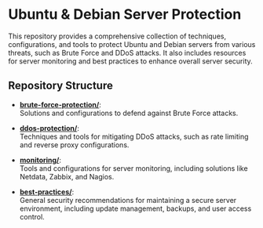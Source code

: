 # Ubuntu & Debian Server Protection

This repository provides a comprehensive collection of techniques, configurations, and tools to protect Ubuntu and Debian servers from various threats, such as Brute Force and DDoS attacks. It also includes resources for server monitoring and best practices to enhance overall server security.

## Repository Structure

- [**brute-force-protection/**](brute-force-protection/):  
  Solutions and configurations to defend against Brute Force attacks.

- [**ddos-protection/**](ddos-protection/):  
  Techniques and tools for mitigating DDoS attacks, such as rate limiting and reverse proxy configurations.

- [**monitoring/**](monitoring/):  
  Tools and configurations for server monitoring, including solutions like Netdata, Zabbix, and Nagios.

- [**best-practices/**](best-practices/):  
  General security recommendations for maintaining a secure server environment, including update management, backups, and user access control.
